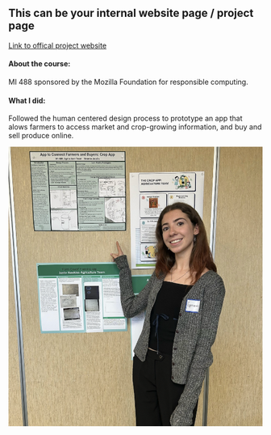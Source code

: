 ## This can be your internal website page / project page


[Link to offical project website](/pdf/sample_presentation.pdf)

#### About the course:
MI 488 sponsored by the Mozilla Foundation for responsible computing. 


#### What I did:
Followed the human centered design process to prototype an app that alows farmers to access market and crop-growing information, and buy and sell produce online.

<img src="images/presenting.png?raw=true"/>


